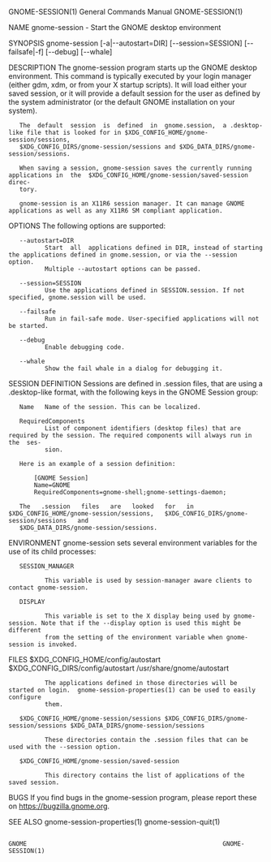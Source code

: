 GNOME-SESSION(1)                                              General Commands Manual                                             GNOME-SESSION(1)

NAME
       gnome-session - Start the GNOME desktop environment

SYNOPSIS
       gnome-session [-a|--autostart=DIR] [--session=SESSION] [--failsafe|-f] [--debug] [--whale]

DESCRIPTION
       The  gnome-session  program  starts up the GNOME desktop environment. This command is typically executed by your login manager (either gdm,
       xdm, or from your X startup scripts). It will load either your saved session, or it will provide a default session for the user as  defined
       by the system administrator (or the default GNOME installation on your system).

       The  default  session  is  defined  in  gnome.session,  a .desktop-like file that is looked for in $XDG_CONFIG_HOME/gnome-session/sessions,
       $XDG_CONFIG_DIRS/gnome-session/sessions and $XDG_DATA_DIRS/gnome-session/sessions.

       When saving a session, gnome-session saves the currently running applications in  the  $XDG_CONFIG_HOME/gnome-session/saved-session  direc‐
       tory.

       gnome-session is an X11R6 session manager. It can manage GNOME applications as well as any X11R6 SM compliant application.

OPTIONS
       The following options are supported:

       --autostart=DIR
              Start  all  applications defined in DIR, instead of starting the applications defined in gnome.session, or via the --session option.
              Multiple --autostart options can be passed.

       --session=SESSION
              Use the applications defined in SESSION.session. If not specified, gnome.session will be used.

       --failsafe
              Run in fail-safe mode. User-specified applications will not be started.

       --debug
              Enable debugging code.

       --whale
              Show the fail whale in a dialog for debugging it.

SESSION DEFINITION
       Sessions are defined in .session files, that are using a .desktop-like format, with the following keys in the GNOME Session group:

       Name   Name of the session. This can be localized.

       RequiredComponents
              List of component identifiers (desktop files) that are required by the session. The required components will always run in the  ses‐
              sion.

       Here is an example of a session definition:

           [GNOME Session]
           Name=GNOME
           RequiredComponents=gnome-shell;gnome-settings-daemon;

       The   .session   files   are   looked   for   in   $XDG_CONFIG_HOME/gnome-session/sessions,   $XDG_CONFIG_DIRS/gnome-session/sessions   and
       $XDG_DATA_DIRS/gnome-session/sessions.

ENVIRONMENT
       gnome-session sets several environment variables for the use of its child processes:

       SESSION_MANAGER

              This variable is used by session-manager aware clients to contact gnome-session.

       DISPLAY

              This variable is set to the X display being used by gnome-session. Note that if the --display option is used this might be different
              from the setting of the environment variable when gnome-session is invoked.

FILES
       $XDG_CONFIG_HOME/config/autostart $XDG_CONFIG_DIRS/config/autostart /usr/share/gnome/autostart

              The applications defined in those directories will be started on login.  gnome-session-properties(1) can be used to easily configure
              them.

       $XDG_CONFIG_HOME/gnome-session/sessions $XDG_CONFIG_DIRS/gnome-session/sessions $XDG_DATA_DIRS/gnome-session/sessions

              These directories contain the .session files that can be used with the --session option.

       $XDG_CONFIG_HOME/gnome-session/saved-session

              This directory contains the list of applications of the saved session.

BUGS
       If you find bugs in the gnome-session program, please report these on https://bugzilla.gnome.org.

SEE ALSO
       gnome-session-properties(1) gnome-session-quit(1)

                                                                       GNOME                                                      GNOME-SESSION(1)
